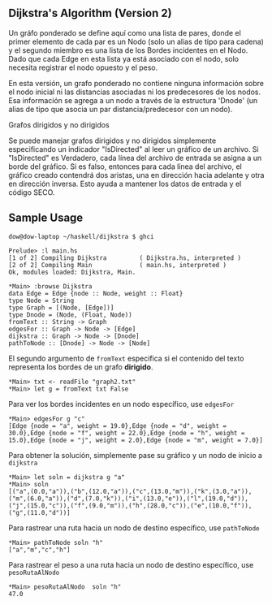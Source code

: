 Dijkstra's Algorithm (Version 2)
--------------------------------


Un gráfo ponderado se define aquí como una lista de pares, donde el primer elemento de cada par es un Nodo (solo un alias de tipo para cadena) y el segundo miembro es una lista de los Bordes incidentes en el Nodo. Dado que cada Edge en esta lista ya está asociado con el nodo, solo necesita registrar el nodo opuesto y el peso.

En esta versión, un grafo ponderado  no contiene ninguna información sobre el nodo inicial ni las distancias asociadas ni los predecesores de los nodos. Esa información se agrega a un nodo a través de la estructura 'Dnode' (un alias de tipo que asocia un par distancia/predecesor con un nodo).

Grafos dirigidos y no dirigidos

Se puede manejar grafos dirigidos y no dirigidos simplemente especificando un indicador "IsDirected" al leer un gráfico de un archivo. Si "IsDirected" es Verdadero, cada línea del archivo de entrada se asigna a un borde del gráfico. Si es falso, entonces para cada línea del archivo, el gráfico creado contendrá dos aristas, una en dirección hacia adelante y otra en dirección inversa. Esto ayuda a mantener los datos de entrada y el código SECO.

Sample Usage
------------

~~~
dow@dow-laptop ~/haskell/dijkstra $ ghci

Prelude> :l main.hs 
[1 of 2] Compiling Dijkstra         ( Dijkstra.hs, interpreted )
[2 of 2] Compiling Main             ( main.hs, interpreted )
Ok, modules loaded: Dijkstra, Main.

*Main> :browse Dijkstra 
data Edge = Edge {node :: Node, weight :: Float}
type Node = String
type Graph = [(Node, [Edge])]
type Dnode = (Node, (Float, Node))
fromText :: String -> Graph
edgesFor :: Graph -> Node -> [Edge]
dijkstra :: Graph -> Node -> [Dnode]
pathToNode :: [Dnode] -> Node -> [Node]
~~~


El segundo argumento de `fromText` especifica si el contenido del texto representa los bordes de un grafo **dirigido**.

~~~
*Main> txt <- readFile "graph2.txt"
*Main> let g = fromText txt False
~~~

Para ver los bordes incidentes en un nodo específico, use `edgesFor`

~~~
*Main> edgesFor g "c"
[Edge {node = "a", weight = 19.0},Edge {node = "d", weight = 30.0},Edge {node = "f", weight = 22.0},Edge {node = "h", weight = 15.0},Edge {node = "j", weight = 2.0},Edge {node = "m", weight = 7.0}]
~~~

Para obtener la solución, simplemente pase su gráfico y un nodo de inicio a `dijkstra`

~~~
*Main> let soln = dijkstra g "a"
*Main> soln
[("a",(0.0,"a")),("b",(12.0,"a")),("c",(13.0,"m")),("k",(3.0,"a")),("m",(6.0,"a")),("d",(7.0,"k")),("i",(13.0,"e")),("l",(19.0,"d")),("j",(15.0,"c")),("f",(9.0,"m")),("h",(28.0,"c")),("e",(10.0,"f")),("g",(11.0,"d"))]
~~~

Para rastrear una ruta hacia un nodo de destino específico, use `pathToNode`

~~~
*Main> pathToNode soln "h"
["a","m","c","h"]
~~~

Para rastrear el peso a una ruta hacia un nodo de destino específico, use `pesoRutaAlNodo`

~~~
*Main> pesoRutaAlNodo  soln "h"
47.0
~~~

